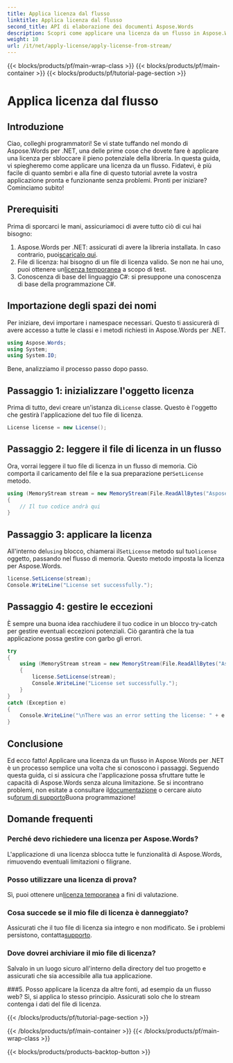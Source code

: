 ```yaml
---
title: Applica licenza dal flusso
linktitle: Applica licenza dal flusso
second_title: API di elaborazione dei documenti Aspose.Words
description: Scopri come applicare una licenza da un flusso in Aspose.Words per .NET con questa guida passo-passo. Sblocca il pieno potenziale di Aspose.Words.
weight: 10
url: /it/net/apply-license/apply-license-from-stream/
---
```


{{< blocks/products/pf/main-wrap-class >}}
{{< blocks/products/pf/main-container >}}
{{< blocks/products/pf/tutorial-page-section >}}

# Applica licenza dal flusso

## Introduzione

Ciao, colleghi programmatori! Se vi state tuffando nel mondo di Aspose.Words per .NET, una delle prime cose che dovete fare è applicare una licenza per sbloccare il pieno potenziale della libreria. In questa guida, vi spiegheremo come applicare una licenza da un flusso. Fidatevi, è più facile di quanto sembri e alla fine di questo tutorial avrete la vostra applicazione pronta e funzionante senza problemi. Pronti per iniziare? Cominciamo subito!

## Prerequisiti

Prima di sporcarci le mani, assicuriamoci di avere tutto ciò di cui hai bisogno:

1.  Aspose.Words per .NET: assicurati di avere la libreria installata. In caso contrario, puoi[scaricalo qui](https://releases.aspose.com/words/net/).
2.  File di licenza: hai bisogno di un file di licenza valido. Se non ne hai uno, puoi ottenere un[licenza temporanea](https://purchase.aspose.com/temporary-license/) a scopo di test.
3. Conoscenza di base del linguaggio C#: si presuppone una conoscenza di base della programmazione C#.

## Importazione degli spazi dei nomi

Per iniziare, devi importare i namespace necessari. Questo ti assicurerà di avere accesso a tutte le classi e i metodi richiesti in Aspose.Words per .NET.

```csharp
using Aspose.Words;
using System;
using System.IO;
```

Bene, analizziamo il processo passo dopo passo.

## Passaggio 1: inizializzare l'oggetto licenza

 Prima di tutto, devi creare un'istanza di`License` classe. Questo è l'oggetto che gestirà l'applicazione del tuo file di licenza.

```csharp
License license = new License();
```

## Passaggio 2: leggere il file di licenza in un flusso

 Ora, vorrai leggere il tuo file di licenza in un flusso di memoria. Ciò comporta il caricamento del file e la sua preparazione per`SetLicense` metodo.

```csharp
using (MemoryStream stream = new MemoryStream(File.ReadAllBytes("Aspose.Words.lic")))
{
    // Il tuo codice andrà qui
}
```

## Passaggio 3: applicare la licenza

 All'interno del`using` blocco, chiamerai il`SetLicense` metodo sul tuo`license` oggetto, passando nel flusso di memoria. Questo metodo imposta la licenza per Aspose.Words.

```csharp
license.SetLicense(stream);
Console.WriteLine("License set successfully.");
```

## Passaggio 4: gestire le eccezioni

È sempre una buona idea racchiudere il tuo codice in un blocco try-catch per gestire eventuali eccezioni potenziali. Ciò garantirà che la tua applicazione possa gestire con garbo gli errori.

```csharp
try
{
    using (MemoryStream stream = new MemoryStream(File.ReadAllBytes("Aspose.Words.lic")))
    {
        license.SetLicense(stream);
        Console.WriteLine("License set successfully.");
    }
}
catch (Exception e)
{
    Console.WriteLine("\nThere was an error setting the license: " + e.Message);
}
```

## Conclusione

 Ed ecco fatto! Applicare una licenza da un flusso in Aspose.Words per .NET è un processo semplice una volta che si conoscono i passaggi. Seguendo questa guida, ci si assicura che l'applicazione possa sfruttare tutte le capacità di Aspose.Words senza alcuna limitazione. Se si incontrano problemi, non esitate a consultare il[documentazione](https://reference.aspose.com/words/net/) o cercare aiuto su[forum di supporto](https://forum.aspose.com/c/words/8)Buona programmazione!

## Domande frequenti

### Perché devo richiedere una licenza per Aspose.Words?
L'applicazione di una licenza sblocca tutte le funzionalità di Aspose.Words, rimuovendo eventuali limitazioni o filigrane.

### Posso utilizzare una licenza di prova?
 Sì, puoi ottenere un[licenza temporanea](https://purchase.aspose.com/temporary-license/) a fini di valutazione.

### Cosa succede se il mio file di licenza è danneggiato?
 Assicurati che il tuo file di licenza sia integro e non modificato. Se i problemi persistono, contatta[supporto](https://forum.aspose.com/c/words/8).

### Dove dovrei archiviare il mio file di licenza?
Salvalo in un luogo sicuro all'interno della directory del tuo progetto e assicurati che sia accessibile alla tua applicazione.

###5. Posso applicare la licenza da altre fonti, ad esempio da un flusso web?
Sì, si applica lo stesso principio. Assicurati solo che lo stream contenga i dati del file di licenza.

{{< /blocks/products/pf/tutorial-page-section >}}

{{< /blocks/products/pf/main-container >}}
{{< /blocks/products/pf/main-wrap-class >}}

{{< blocks/products/products-backtop-button >}}

